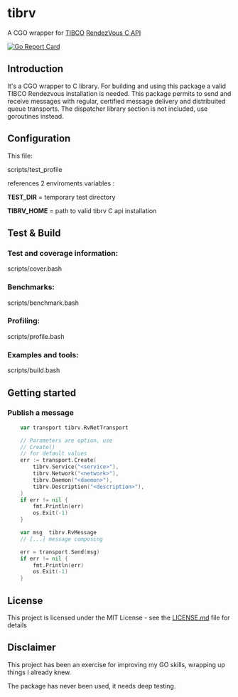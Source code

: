 # tibrv
A CGO wrapper for [TIBCO](https://www.tibco.com/) [RendezVous C API](https://docs.tibco.com/pub/rendezvous/8.5.0/doc/html/wwhelp/wwhimpl/js/html/wwhelp.htm)

[![Go Report Card](https://goreportcard.com/badge/github.com/julio77it/tibrv)](https://goreportcard.com/report/github.com/julio77it/tibrv)

## Introduction

It's a CGO wrapper to C library. For building and using this package a valid TIBCO Rendezvous installation is needed.
This package permits to send and receive messages with regular, certified message delivery and distribuited queue transports.
The dispatcher library section is not included, use goroutines instead.

## Configuration

This file:

scripts/test_profile

references 2 enviroments variables :

**TEST_DIR**   = temporary test directory

**TIBRV_HOME** = path to valid tibrv C api installation

## Test & Build

### Test and coverage information:
scripts/cover.bash

### Benchmarks:
scripts/benchmark.bash

### Profiling:
scripts/profile.bash

### Examples and tools:
scripts/build.bash

## Getting started

### Publish a message
```go
    var transport tibrv.RvNetTransport

    // Parameters are option, use
    // Create() 
    // for default values
	err := transport.Create(
		tibrv.Service("<service>"),
		tibrv.Network("<network>"),
		tibrv.Daemon("<daemon>"),
		tibrv.Description("<description>"),
    )
    if err != nil {
        fmt.Println(err)
        os.Exit(-1)
    }   

    var msg  tibrv.RvMessage
    // [...] message composing

    err = transport.Send(msg)
    if err != nil {
        fmt.Println(err)
        os.Exit(-1)
    }   

```


## License

This project is licensed under the MIT License - see the [LICENSE.md](LICENSE.md) file for details

## Disclaimer

This project has been an exercise for improving my GO skills, wrapping up things I already knew.

The package has never been used, it needs deep testing.
